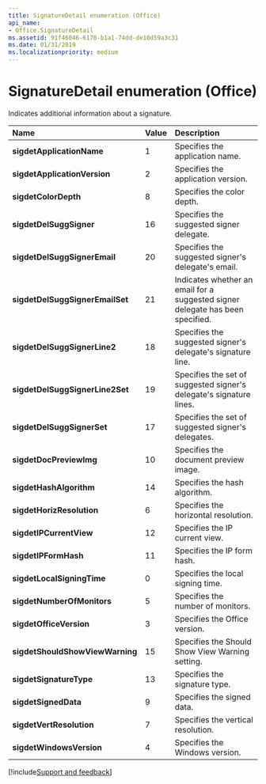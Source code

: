 ```yaml
---
title: SignatureDetail enumeration (Office)
api_name:
- Office.SignatureDetail
ms.assetid: 91f46046-6170-b1a1-74dd-de10d59a3c31
ms.date: 01/31/2019
ms.localizationpriority: medium
---
```



# SignatureDetail enumeration (Office)

Indicates additional information about a signature.

|Name|Value|Description|
|:-----|:-----|:-----|
|**sigdetApplicationName**|1|Specifies the application name.|
|**sigdetApplicationVersion**|2|Specifies the application version.|
|**sigdetColorDepth**|8|Specifies the color depth.|
|**sigdetDelSuggSigner**|16|Specifies the suggested signer delegate.|
|**sigdetDelSuggSignerEmail**|20|Specifies the suggested signer's delegate's email.|
|**sigdetDelSuggSignerEmailSet**|21|Indicates whether an email for a suggested signer delegate has been specified.|
|**sigdetDelSuggSignerLine2**|18|Specifies the suggested signer's delegate's signature line.|
|**sigdetDelSuggSignerLine2Set**|19|Specifies the set of suggested signer's delegate's signature lines.|
|**sigdetDelSuggSignerSet**|17|Specifies the set of suggested signer's delegates.|
|**sigdetDocPreviewImg**|10|Specifies the document preview image.|
|**sigdetHashAlgorithm**|14|Specifies the hash algorithm.|
|**sigdetHorizResolution**|6|Specifies the horizontal resolution.|
|**sigdetIPCurrentView**|12|Specifies the IP current view.|
|**sigdetIPFormHash**|11|Specifies the IP form hash.|
|**sigdetLocalSigningTime**|0|Specifies the local signing time.|
|**sigdetNumberOfMonitors**|5|Specifies the number of monitors.|
|**sigdetOfficeVersion**|3|Specifies the Office version.|
|**sigdetShouldShowViewWarning**|15|Specifies the Should Show View Warning setting.|
|**sigdetSignatureType**|13|Specifies the signature type.|
|**sigdetSignedData**|9|Specifies the signed data.|
|**sigdetVertResolution**|7|Specifies the vertical resolution.|
|**sigdetWindowsVersion**|4|Specifies the Windows version.|



[!include[Support and feedback](~/includes/feedback-boilerplate.md)]